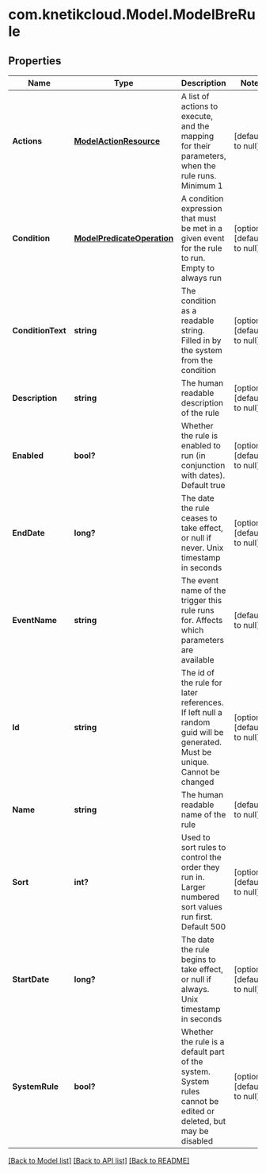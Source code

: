 # com.knetikcloud.Model.ModelBreRule
## Properties

Name | Type | Description | Notes
------------ | ------------- | ------------- | -------------
**Actions** | [**ModelActionResource**](ModelActionResource.md) | A list of actions to execute, and the mapping for their parameters, when the rule runs. Minimum 1 | [default to null]
**Condition** | [**ModelPredicateOperation**](ModelPredicateOperation.md) | A condition expression that must be met in a given event for the rule to run. Empty to always run | [optional] [default to null]
**ConditionText** | **string** | The condition as a readable string. Filled in by the system from the condition | [optional] [default to null]
**Description** | **string** | The human readable description of the rule | [optional] [default to null]
**Enabled** | **bool?** | Whether the rule is enabled to run (in conjunction with dates). Default true | [optional] [default to null]
**EndDate** | **long?** | The date the rule ceases to take effect, or null if never. Unix timestamp in seconds | [optional] [default to null]
**EventName** | **string** | The event name of the trigger this rule runs for. Affects which parameters are available | [default to null]
**Id** | **string** | The id of the rule for later references. If left null a random guid will be generated. Must be unique. Cannot be changed | [optional] [default to null]
**Name** | **string** | The human readable name of the rule | [default to null]
**Sort** | **int?** | Used to sort rules to control the order they run in. Larger numbered sort values run first.  Default 500 | [optional] [default to null]
**StartDate** | **long?** | The date the rule begins to take effect, or null if always. Unix timestamp in seconds | [optional] [default to null]
**SystemRule** | **bool?** | Whether the rule is a default part of the system. System rules cannot be edited or deleted, but may be disabled | [optional] [default to null]

[[Back to Model list]](../README.md#documentation-for-models) [[Back to API list]](../README.md#documentation-for-api-endpoints) [[Back to README]](../README.md)

